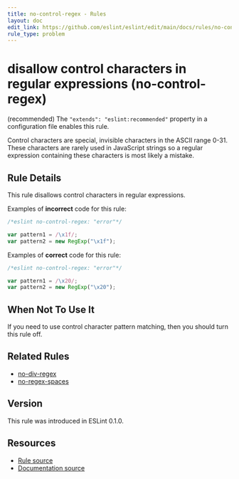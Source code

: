 ```yaml
---
title: no-control-regex - Rules
layout: doc
edit_link: https://github.com/eslint/eslint/edit/main/docs/rules/no-control-regex.md
rule_type: problem
---
```

<!-- Note: No pull requests accepted for this file. See README.md in the root directory for details. -->

# disallow control characters in regular expressions (no-control-regex)

(recommended) The `"extends": "eslint:recommended"` property in a configuration file enables this rule.

Control characters are special, invisible characters in the ASCII range 0-31. These characters are rarely used in JavaScript strings so a regular expression containing these characters is most likely a mistake.

## Rule Details

This rule disallows control characters in regular expressions.

Examples of **incorrect** code for this rule:

```js
/*eslint no-control-regex: "error"*/

var pattern1 = /\x1f/;
var pattern2 = new RegExp("\x1f");
```

Examples of **correct** code for this rule:

```js
/*eslint no-control-regex: "error"*/

var pattern1 = /\x20/;
var pattern2 = new RegExp("\x20");
```

## When Not To Use It

If you need to use control character pattern matching, then you should turn this rule off.

## Related Rules

* [no-div-regex](no-div-regex)
* [no-regex-spaces](no-regex-spaces)

## Version

This rule was introduced in ESLint 0.1.0.

## Resources

* [Rule source](https://github.com/eslint/eslint/tree/HEAD/lib/rules/no-control-regex.js)
* [Documentation source](https://github.com/eslint/eslint/tree/HEAD/docs/rules/no-control-regex.md)
